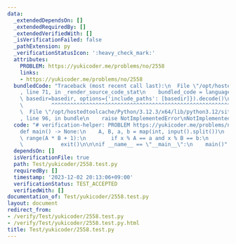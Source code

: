 ```yaml
---
data:
  _extendedDependsOn: []
  _extendedRequiredBy: []
  _extendedVerifiedWith: []
  _isVerificationFailed: false
  _pathExtension: py
  _verificationStatusIcon: ':heavy_check_mark:'
  attributes:
    PROBLEM: https://yukicoder.me/problems/no/2558
    links:
    - https://yukicoder.me/problems/no/2558
  bundledCode: "Traceback (most recent call last):\n  File \"/opt/hostedtoolcache/Python/3.12.3/x64/lib/python3.12/site-packages/onlinejudge_verify/documentation/build.py\"\
    , line 71, in _render_source_code_stat\n    bundled_code = language.bundle(stat.path,\
    \ basedir=basedir, options={'include_paths': [basedir]}).decode()\n          \
    \         ^^^^^^^^^^^^^^^^^^^^^^^^^^^^^^^^^^^^^^^^^^^^^^^^^^^^^^^^^^^^^^^^^^^^^^^^^^^^^^^^^\n\
    \  File \"/opt/hostedtoolcache/Python/3.12.3/x64/lib/python3.12/site-packages/onlinejudge_verify/languages/python.py\"\
    , line 96, in bundle\n    raise NotImplementedError\nNotImplementedError\n"
  code: "# verification-helper: PROBLEM https://yukicoder.me/problems/no/2558\n\n\
    def main() -> None:\n    A, B, a, b = map(int, input().split())\n    for x in\
    \ range(A * B + 1):\n        if x % A == a and x % B == b:\n            print(x)\n\
    \            exit()\n\n\nif __name__ == \"__main__\":\n    main()"
  dependsOn: []
  isVerificationFile: true
  path: Test/yukicoder/2558.test.py
  requiredBy: []
  timestamp: '2023-12-02 20:13:06+09:00'
  verificationStatus: TEST_ACCEPTED
  verifiedWith: []
documentation_of: Test/yukicoder/2558.test.py
layout: document
redirect_from:
- /verify/Test/yukicoder/2558.test.py
- /verify/Test/yukicoder/2558.test.py.html
title: Test/yukicoder/2558.test.py
---
```


